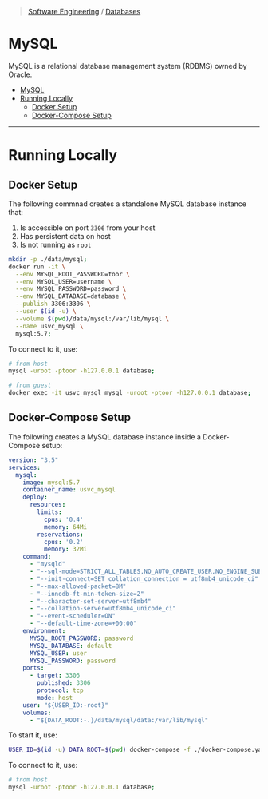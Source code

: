 > [Software Engineering](../..) / [Databases](..)

# MySQL

MySQL is a relational database management system (RDBMS) owned by Oracle.

- [MySQL](#mysql)
- [Running Locally](#running-locally)
  - [Docker Setup](#docker-setup)
  - [Docker-Compose Setup](#docker-compose-setup)

- - -

# Running Locally

## Docker Setup

The following commnad creates a standalone MySQL database instance that:

1. Is accessible on port `3306` from your host
2. Has persistent data on host
3. Is not running as `root`

```sh
mkdir -p ./data/mysql;
docker run -it \
  --env MYSQL_ROOT_PASSWORD=toor \
  --env MYSQL_USER=username \
  --env MYSQL_PASSWORD=password \
  --env MYSQL_DATABASE=database \
  --publish 3306:3306 \
  --user $(id -u) \
  --volume $(pwd)/data/mysql:/var/lib/mysql \
  --name usvc_mysql \
  mysql:5.7;
```

To connect to it, use:

```sh
# from host
mysql -uroot -ptoor -h127.0.0.1 database;

# from guest
docker exec -it usvc_mysql mysql -uroot -ptoor -h127.0.0.1 database;
```

## Docker-Compose Setup

The following creates a MySQL database instance inside a Docker-Compose setup:

```yaml
version: "3.5"
services:
  mysql:
    image: mysql:5.7
    container_name: usvc_mysql
    deploy:
      resources:
        limits:
          cpus: '0.4'
          memory: 64Mi
        reservations:
          cpus: '0.2'
          memory: 32Mi
    command:
      - "mysqld"
      - "--sql-mode=STRICT_ALL_TABLES,NO_AUTO_CREATE_USER,NO_ENGINE_SUBSTITUTION,NO_AUTO_VALUE_ON_ZERO"
      - "--init-connect=SET collation_connection = utf8mb4_unicode_ci"
      - "--max-allowed-packet=8M"
      - "--innodb-ft-min-token-size=2"
      - "--character-set-server=utf8mb4"
      - "--collation-server=utf8mb4_unicode_ci"
      - "--event-scheduler=ON"
      - "--default-time-zone=+00:00"
    environment:
      MYSQL_ROOT_PASSWORD: password
      MYSQL_DATABASE: default
      MYSQL_USER: user
      MYSQL_PASSWORD: password
    ports:
      - target: 3306
        published: 3306
        protocol: tcp
        mode: host
    user: "${USER_ID:-root}"
    volumes:
      - "${DATA_ROOT:-.}/data/mysql/data:/var/lib/mysql"
```

To start it, use:

```sh
USER_ID=$(id -u) DATA_ROOT=$(pwd) docker-compose -f ./docker-compose.yaml up;
```

To connect to it, use:

```sh
# from host
mysql -uroot -ptoor -h127.0.0.1 database;
```
